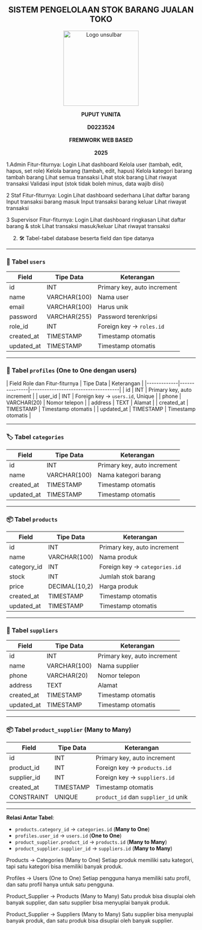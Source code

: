 <h2 align="center">SISTEM PENGELOLAAN STOK BARANG JUALAN TOKO</h2>



<p align="center">
  <img src="https://github.com/user-attachments/assets/b3088b20-7691-4817-a7fc-00c03144bc15" alt="Logo unsulbar" width="200"/>
</p>


<p align="center">
  <strong>PUPUT YUNITA</strong><br/><br/>
  <strong>D0223524</strong><br/><br/>
  <strong>FREMWORK WEB BASED</strong><br/><br/>
  <strong>2025</strong>
</p>




1.Admin
Fitur-fiturnya:
Login
Lihat dashboard
Kelola user (tambah, edit, hapus, set role)
Kelola barang (tambah, edit, hapus)
Kelola kategori barang
tambah barang 
Lihat semua transaksi
Lihat stok barang
Lihat riwayat transaksi
Validasi input (stok tidak boleh minus, data wajib diisi)

2 Staf
Fitur-fiturnya:
Login
Lihat dashboard sederhana
Lihat daftar barang
Input transaksi barang masuk
Input transaksi barang keluar
Lihat riwayat transaksi

3 Supervisor
Fitur-fiturnya:
Login
Lihat dashboard ringkasan
Lihat daftar barang & stok
Lihat transaksi masuk/keluar
Lihat riwayat transaksi

 
2. 🛠️ Tabel-tabel database beserta field dan tipe datanya

---


### 👤 Tabel `users`
| Field       | Tipe Data     | Keterangan                          |
|-------------|---------------|-------------------------------------|
| id          | INT           | Primary key, auto increment         |
| name        | VARCHAR(100)  | Nama user                           |
| email       | VARCHAR(100)  | Harus unik                          |
| password    | VARCHAR(255)  | Password terenkripsi                |
| role_id     | INT           | Foreign key → `roles.id`            |
| created_at  | TIMESTAMP     | Timestamp otomatis                  |
| updated_at  | TIMESTAMP     | Timestamp otomatis                  |

---

### 👤 Tabel `profiles` (One to One dengan users)
| Field     Role dan Fitur-fiturnya
   | Tipe Data     | Keterangan                          |
|-------------|---------------|-------------------------------------|
| id          | INT           | Primary key, auto increment         |
| user_id     | INT           | Foreign key → `users.id`, Unique    |
| phone       | VARCHAR(20)   | Nomor telepon                       |
| address     | TEXT          | Alamat                              |
| created_at  | TIMESTAMP     | Timestamp otomatis                  |
| updated_at  | TIMESTAMP     | Timestamp otomatis                  |

---

### 🏷️ Tabel `categories`
| Field       | Tipe Data     | Keterangan                          |
|-------------|---------------|-------------------------------------|
| id          | INT           | Primary key, auto increment         |
| name        | VARCHAR(100)  | Nama kategori barang                |
| created_at  | TIMESTAMP     | Timestamp otomatis                  |
| updated_at  | TIMESTAMP     | Timestamp otomatis                  |

---

### 📦 Tabel `products`
| Field        | Tipe Data     | Keterangan                          |
|--------------|---------------|-------------------------------------|
| id           | INT           | Primary key, auto increment         |
| name         | VARCHAR(100)  | Nama produk                         |
| category_id  | INT           | Foreign key → `categories.id`       |
| stock        | INT           | Jumlah stok barang                  |
| price        | DECIMAL(10,2) | Harga produk                        |
| created_at   | TIMESTAMP     | Timestamp otomatis                  |
| updated_at   | TIMESTAMP     | Timestamp otomatis                  |

---

### 🏢 Tabel `suppliers`
| Field       | Tipe Data     | Keterangan                          |
|-------------|---------------|-------------------------------------|
| id          | INT           | Primary key, auto increment         |
| name        | VARCHAR(100)  | Nama supplier                       |
| phone       | VARCHAR(20)   | Nomor telepon                       |
| address     | TEXT          | Alamat                              |
| created_at  | TIMESTAMP     | Timestamp otomatis                  |
| updated_at  | TIMESTAMP     | Timestamp otomatis                  |

---

### 📦 Tabel `product_supplier` (Many to Many)
| Field        | Tipe Data     | Keterangan                          |
|--------------|---------------|-------------------------------------|
| id           | INT           | Primary key, auto increment         |
| product_id   | INT           | Foreign key → `products.id`         |
| supplier_id  | INT           | Foreign key → `suppliers.id`        |
| created_at   | TIMESTAMP     | Timestamp otomatis                  |
| CONSTRAINT   | UNIQUE        | `product_id` dan `supplier_id` unik |

---

**Relasi Antar Tabel**:


- `products.category_id` → `categories.id` (**Many to One**)
- `profiles.user_id` → `users.id` (**One to One**)
- `product_supplier.product_id` → `products.id` (**Many to Many**)
- `product_supplier.supplier_id` → `suppliers.id` (**Many to Many**)

Products → Categories (Many to One)
Setiap produk memiliki satu kategori, tapi satu kategori bisa memiliki banyak produk.

Profiles → Users (One to One)
Setiap pengguna hanya memiliki satu profil, dan satu profil hanya untuk satu pengguna.

Product_Supplier → Products (Many to Many)
Satu produk bisa disuplai oleh banyak supplier, dan satu supplier bisa menyuplai banyak produk.

Product_Supplier → Suppliers (Many to Many)
Satu supplier bisa menyuplai banyak produk, dan satu produk bisa disuplai oleh banyak supplier.
